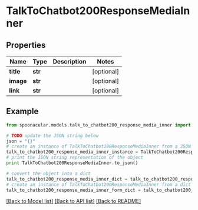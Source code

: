 # TalkToChatbot200ResponseMediaInner


## Properties

Name | Type | Description | Notes
------------ | ------------- | ------------- | -------------
**title** | **str** |  | [optional] 
**image** | **str** |  | [optional] 
**link** | **str** |  | [optional] 

## Example

```python
from spoonacular.models.talk_to_chatbot200_response_media_inner import TalkToChatbot200ResponseMediaInner

# TODO update the JSON string below
json = "{}"
# create an instance of TalkToChatbot200ResponseMediaInner from a JSON string
talk_to_chatbot200_response_media_inner_instance = TalkToChatbot200ResponseMediaInner.from_json(json)
# print the JSON string representation of the object
print TalkToChatbot200ResponseMediaInner.to_json()

# convert the object into a dict
talk_to_chatbot200_response_media_inner_dict = talk_to_chatbot200_response_media_inner_instance.to_dict()
# create an instance of TalkToChatbot200ResponseMediaInner from a dict
talk_to_chatbot200_response_media_inner_form_dict = talk_to_chatbot200_response_media_inner.from_dict(talk_to_chatbot200_response_media_inner_dict)
```
[[Back to Model list]](../README.md#documentation-for-models) [[Back to API list]](../README.md#documentation-for-api-endpoints) [[Back to README]](../README.md)


